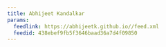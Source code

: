 ```yaml
---
title: Abhijeet Kandalkar
params:
  feedlink: https://abhijeetk.github.io//feed.xml
  feedid: 438ebef9fb5f3646baad36a7d4f09850
---
```

